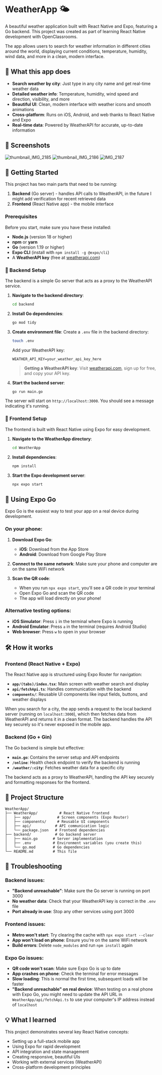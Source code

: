 # WeatherApp 🌤️

A beautiful weather application built with React Native and Expo, featuring a Go backend. This project was created as part of learning React Native development with OpenClassrooms.

The app allows users to search for weather information in different cities around the world, displaying current conditions, temperature, humidity, wind data, and more in a clean, modern interface.

## 🎯 What this app does

- **Search weather by city**: Just type in any city name and get real-time weather data
- **Detailed weather info**: Temperature, humidity, wind speed and direction, visibility, and more
- **Beautiful UI**: Clean, modern interface with weather icons and smooth animations
- **Cross-platform**: Runs on iOS, Android, and web thanks to React Native and Expo
- **Real-time data**: Powered by WeatherAPI for accurate, up-to-date information

## 📱 Screenshots

![thumbnail_IMG_2185](https://github.com/user-attachments/assets/6c610dba-c558-4a73-aec6-f134937319da)
![thumbnail_IMG_2186](https://github.com/user-attachments/assets/9aa9736a-5d41-4972-b866-2a5c07cf8528)
![IMG_2187](https://github.com/user-attachments/assets/f17c8e17-3042-4069-bc95-69ae499a35fa)



## 🚀 Getting Started

This project has two main parts that need to be running:

1. **Backend** (Go server) - handles API calls to WeatherAPI, in the future I might add verification for recent retrieved data
2. **Frontend** (React Native app) - the mobile interface

### Prerequisites

Before you start, make sure you have these installed:

- **Node.js** (version 18 or higher)
- **npm** or **yarn**
- **Go** (version 1.19 or higher)
- **Expo CLI** (install with `npm install -g @expo/cli`)
- A **WeatherAPI key** (free at [weatherapi.com](https://weatherapi.com))

### 🔧 Backend Setup

The backend is a simple Go server that acts as a proxy to the WeatherAPI service.

1. **Navigate to the backend directory**:

   ```bash
   cd backend
   ```

2. **Install Go dependencies**:

   ```bash
   go mod tidy
   ```

3. **Create environment file**:
   Create a `.env` file in the backend directory:

   ```bash
   touch .env
   ```

   Add your WeatherAPI key:

   ```
   WEATHER_API_KEY=your_weather_api_key_here
   ```

   > **Getting a WeatherAPI key**: Visit [weatherapi.com](https://weatherapi.com), sign up for free, and copy your API key.

4. **Start the backend server**:
   ```bash
   go run main.go
   ```

The server will start on `http://localhost:3000`. You should see a message indicating it's running.

### 📱 Frontend Setup

The frontend is built with React Native using Expo for easy development.

1. **Navigate to the WeatherApp directory**:

   ```bash
   cd WeatherApp
   ```

2. **Install dependencies**:

   ```bash
   npm install
   ```

3. **Start the Expo development server**:
   ```bash
   npx expo start
   ```

## 📲 Using Expo Go

Expo Go is the easiest way to test your app on a real device during development.

### On your phone:

1. **Download Expo Go**:

   - **iOS**: Download from the App Store
   - **Android**: Download from Google Play Store

2. **Connect to the same network**: Make sure your phone and computer are on the same WiFi network

3. **Scan the QR code**:
   - When you run `npx expo start`, you'll see a QR code in your terminal
   - Open Expo Go and scan the QR code
   - The app will load directly on your phone!

### Alternative testing options:

- **iOS Simulator**: Press `i` in the terminal where Expo is running
- **Android Emulator**: Press `a` in the terminal (requires Android Studio)
- **Web browser**: Press `w` to open in your browser

## 🛠️ How it works

### Frontend (React Native + Expo)

The React Native app is structured using Expo Router for navigation:

- **`app/(tabs)/index.tsx`**: Main screen with weather search and display
- **`api/fetchApi.ts`**: Handles communication with the backend
- **`components/`**: Reusable UI components like input fields, buttons, and weather displays

When you search for a city, the app sends a request to the local backend server (running on `localhost:3000`), which then fetches data from WeatherAPI and returns it in a clean format. The backend handles the API key securely so it's never exposed in the mobile app.

### Backend (Go + Gin)

The Go backend is simple but effective:

- **`main.go`**: Contains the server setup and API endpoints
- **`/online`**: Health check endpoint to verify the backend is running
- **`/weather/:city`**: Fetches weather data for a specific city

The backend acts as a proxy to WeatherAPI, handling the API key securely and formatting responses for the frontend.

## 🔧 Project Structure

```
WeatherApp/
├── WeatherApp/          # React Native frontend
│   ├── app/            # Screen components (Expo Router)
│   ├── components/     # Reusable UI components
│   ├── api/           # API communication logic
│   └── package.json   # Frontend dependencies
├── backend/           # Go backend server
│   ├── main.go       # Server implementation
│   ├── .env          # Environment variables (you create this)
│   └── go.mod        # Go dependencies
└── README.md         # This file
```

## 🐛 Troubleshooting

### Backend issues:

- **"Backend unreachable"**: Make sure the Go server is running on port 3000
- **No weather data**: Check that your WeatherAPI key is correct in the `.env` file
- **Port already in use**: Stop any other services using port 3000

### Frontend issues:

- **Metro won't start**: Try clearing the cache with `npx expo start --clear`
- **App won't load on phone**: Ensure you're on the same WiFi network
- **Build errors**: Delete `node_modules` and run `npm install` again

### Expo Go issues:

- **QR code won't scan**: Make sure Expo Go is up to date
- **App crashes on phone**: Check the terminal for error messages
- **Slow loading**: This is normal the first time, subsequent loads will be faster
- **"Backend unreachable" on real device**: When testing on a real phone with Expo Go, you might need to update the API URL in `WeatherApp/api/fetchApi.ts` to use your computer's IP address instead of `localhost`

## 💡 What I learned

This project demonstrates several key React Native concepts:

- Setting up a full-stack mobile app
- Using Expo for rapid development
- API integration and state management
- Creating responsive, beautiful UIs
- Working with external services (WeatherAPI)
- Cross-platform development principles
